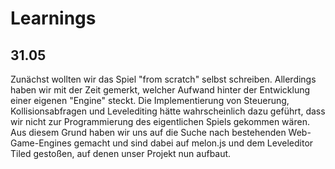 # Learnings

## 31.05
Zunächst wollten wir das Spiel "from scratch" selbst schreiben. Allerdings haben wir mit der Zeit gemerkt, welcher Aufwand hinter der Entwicklung einer eigenen "Engine" steckt. Die Implementierung von Steuerung, Kollisionsabfragen und Levelediting hätte wahrscheinlich dazu geführt, dass wir nicht zur Programmierung des eigentlichen Spiels gekommen wären. Aus diesem Grund haben wir uns auf die Suche nach bestehenden Web-Game-Engines gemacht und sind dabei auf melon.js und dem Leveleditor Tiled gestoßen, auf denen unser Projekt nun aufbaut.
